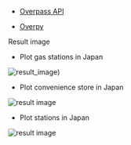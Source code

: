 - [Overpass API](https://wiki.openstreetmap.org/wiki/JA:Overpass_API)

- [Overpy](http://python-overpy.readthedocs.io/en/latest/index.html)


Result image

- Plot gas stations in Japan

![result_image](https://github.com/NaoY-2501/overpass_plot_convenience/blob/master/img/fuel_jp_BW.png))

- Plot convenience store in Japan

![result image](https://github.com/NaoY-2501/overpass_plot_convenience/blob/master/img/convenience_jp_BW.png)


- Plot stations in Japan

![result image](https://github.com/NaoY-2501/overpass_plot_convenience/blob/master/img/station_jp_BW.png)
